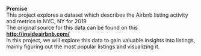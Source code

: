 **Premise**  
This project explores a dataset which describes the Airbnb listing activity and metrics in NYC, NY for 2019  
The original source for this data can be found on this **http://insideairbnb.com/**  
In this project, we will explore this data to gain valuable insights into listings, mainly figuring out the most popular listings and visualizing it.

